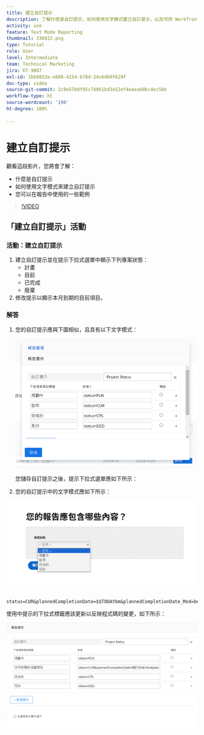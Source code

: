 ```yaml
---
title: 建立自訂提示
description: 了解什麼是自訂提示、如何使用文字模式建立自訂是示，以及可供 Workfront 之報告功能使用的範例。
activity: use
feature: Text Mode Reporting
thumbnail: 336822.png
type: Tutorial
role: User
level: Intermediate
team: Technical Marketing
jira: KT-9087
exl-id: 1bb0832e-e888-4154-b78d-24c6d69f629f
doc-type: video
source-git-commit: 2c9e57b8f85c74061bd3e52ef4eaea60bc4ec5bb
workflow-type: ht
source-wordcount: '198'
ht-degree: 100%

---
```


# 建立自訂提示

觀看這段影片，您將會了解：

* 什麼是自訂提示
* 如何使用文字模式來建立自訂提示
* 您可以在報告中使用的一些範例

>[!VIDEO](https://video.tv.adobe.com/v/336822/?quality=12&learn=on)

## 「建立自訂提示」活動


### 活動：建立自訂提示

1. 建立自訂提示並在提示下拉式選單中顯示下列專案狀態：
   * 計畫
   * 目前
   * 已完成
   * 廢棄
1. 修改提示以顯示本月到期的目前項目。

### 解答

1. 您的自訂提示應與下圖相似，且具有以下文字模式：

   ![影像顯示在文字模式中建立新篩選器的畫面](assets/cp-01.png)

   您儲存自訂提示之後，提示下拉式選單應如下所示：

1. 您的自訂提示中的文字模式應如下所示：

![影像顯示在文字模式中建立新篩選器的畫面](assets/cp-02.png)

```
   status=CUR&plannedCompletionDate=$$TODAYbm&plannedCompletionDate_Mod=between&plannedCompletionDate_Range=$$TODAYem 
```

使用中提示的下拉式標籤應該更新以反映程式碼的變更，如下所示：

![影像顯示在文字模式中建立新篩選器的畫面](assets/cp-02a.png)

